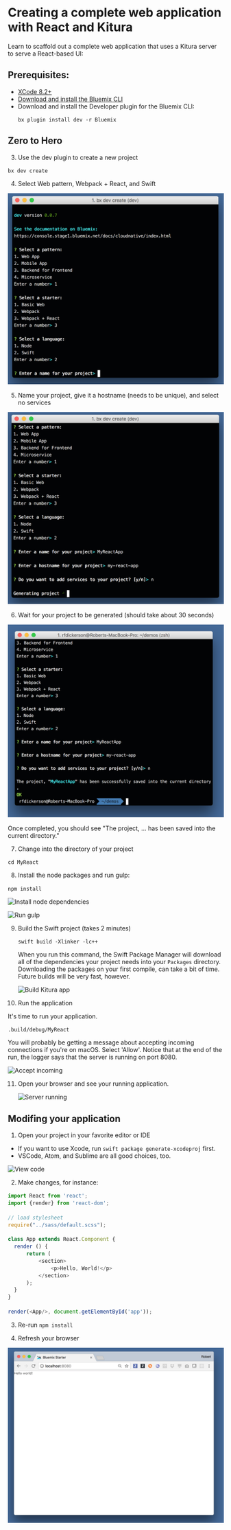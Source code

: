 # Creating a complete web application with React and Kitura

Learn to scaffold out a complete web application that uses a Kitura server to serve a React-based UI:

## Prerequisites:

- [XCode 8.2+](https://developer.apple.com/download/)
- [Download and install the Bluemix CLI](https://plugins.ng.bluemix.net/ui/home.html)
- Download and install the Developer plugin for the Bluemix CLI:
   ```
   bx plugin install dev -r Bluemix
   ```
 
 ## Zero to Hero
 
3. Use the dev plugin to create a new project

 ```
 bx dev create
 ```
 
4. Select Web pattern, Webpack + React, and Swift
 
 ![Scaffold-Step1](images/scaffold-step1.png)
 
5. Name your project, give it a hostname (needs to be unique), and select no services

 ![Scaffold-Step2](images/scaffold-step2.png)
 
6. Wait for your project to be generated (should take about 30 seconds)

 ![Scaffold-Step3](images/scaffold-step3.png)

 Once completed, you should see "The project, ... has been saved into the current directory."
 
7. Change into the directory of your project

 ```
 cd MyReact
 ```
 
8. Install the node packages and run gulp:

 ```npm install```
 
  ![Install node dependencies](images/install-node-deps.png)
    
  ![Run gulp](images/run-gulp.png)
    
9. Build the Swift project (takes 2 minutes)

    ```
    swift build -Xlinker -lc++
    ```
    
    When you run this command, the Swift Package Manager will download all of the dependencies your project needs into your `Packages` directory. Downloading the packages on your first compile, can take a bit of time. Future builds will be very fast, however.
    
    ![Build Kitura app](images/build-kitura-app.png)
    
    
    
10. Run the application

  It's time to run your application.
  
  ```
  .build/debug/MyReact
  ```
    
  You will probably be getting a message about accepting incoming connections if you're on macOS. Select 'Allow'. Notice that at the end of the run, the logger says that the server is running on port 8080.
    
  ![Accept incoming](images/accept-incoming.png)
    

11. Open your browser and see your running application.

    ![Server running](images/congratulations.png)


## Modifing your application

1. Open your project in your favorite editor or IDE

  - If you want to use Xcode, run `swift package generate-xcodeproj` first.
  - VSCode, Atom, and Sublime are all good choices, too.

  ![View code](images/view-code.png)
  
2. Make changes, for instance:

  ```javascript
  import React from 'react';
  import {render} from 'react-dom';

  // load stylesheet
  require("../sass/default.scss");

  class App extends React.Component {
    render () {
        return (
            <section>
                <p>Hello, World!</p>
            </section>
        );
    }
  }

  render(<App/>, document.getElementById('app'));
  ```
  
3. Re-run `npm install`

4. Refresh your browser

  ![View code](images/helloworld.png)
  
        

